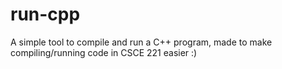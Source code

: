 # run-cpp
A simple tool to compile and run a C++ program, made to make compiling/running code in CSCE 221 easier :) 
